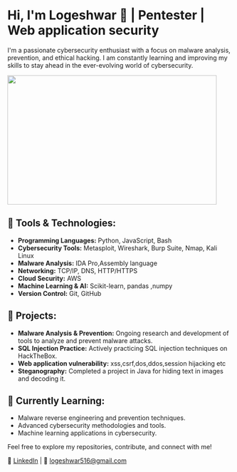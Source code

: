 # Hi, I'm Logeshwar 👋 | Pentester | Web application security 

I'm a passionate cybersecurity enthusiast with a focus on malware analysis, prevention, and ethical hacking. I am constantly learning and improving my skills to stay ahead in the ever-evolving world of cybersecurity.

<img  width="470 " height="290" src="https://images.pexels.com/photos/2881229/pexels-photo-2881229.jpeg?auto=compress&cs=tinysrgb&w=1260&h=750&dpr=1">

## 🔧 Tools & Technologies:
- **Programming Languages:** Python, JavaScript, Bash
- **Cybersecurity Tools:** Metasploit, Wireshark, Burp Suite, Nmap, Kali Linux
- **Malware Analysis:** IDA Pro,Assembly language
- **Networking:** TCP/IP, DNS, HTTP/HTTPS
- **Cloud Security:** AWS
- **Machine Learning & AI:** Scikit-learn, pandas ,numpy
- **Version Control:** Git, GitHub

## 🚀 Projects:
- **Malware Analysis & Prevention:** Ongoing research and development of tools to analyze and prevent malware attacks.
- **SQL Injection Practice:** Actively practicing SQL injection techniques on HackTheBox.
- **Web application vulnerability:** xss,csrf,dos,ddos,session hijacking etc
- **Steganography:** Completed a project in Java for hiding text in images and decoding it.

## 🌱 Currently Learning:
- Malware reverse engineering and prevention techniques.
- Advanced cybersecurity methodologies and tools.
- Machine learning applications in cybersecurity.

Feel free to explore my repositories, contribute, and connect with me!

🔗 [LinkedIn](https://www.linkedin.com/in/logeshwar-m-84682a263/) | 📧 logeshwar516@gmail.com
